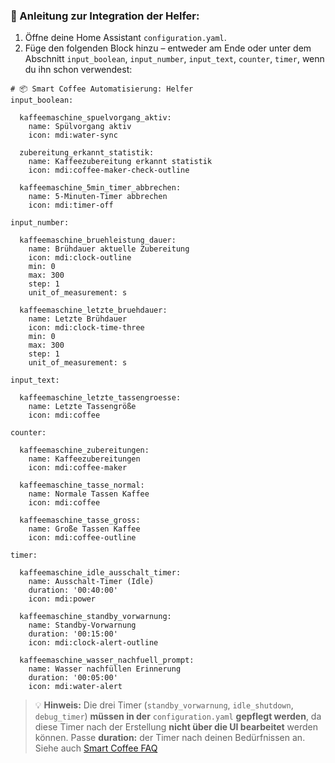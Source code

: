 ### 🧾 Anleitung zur Integration der Helfer:

1. Öffne deine Home Assistant `configuration.yaml`.
2. Füge den folgenden Block hinzu – entweder am Ende oder unter dem Abschnitt `input_boolean`, `input_number`, `input_text`, `counter`, `timer`, wenn du ihn schon verwendest:

```
# 📦 Smart Coffee Automatisierung: Helfer
input_boolean:

  kaffeemaschine_spuelvorgang_aktiv:
    name: Spülvorgang aktiv
    icon: mdi:water-sync

  zubereitung_erkannt_statistik:
    name: Kaffeezubereitung erkannt statistik
    icon: mdi:coffee-maker-check-outline

  kaffeemaschine_5min_timer_abbrechen:
    name: 5-Minuten-Timer abbrechen
    icon: mdi:timer-off

input_number:

  kaffeemaschine_bruehleistung_dauer:
    name: Brühdauer aktuelle Zubereitung
    icon: mdi:clock-outline
    min: 0
    max: 300
    step: 1
    unit_of_measurement: s

  kaffeemaschine_letzte_bruehdauer:
    name: Letzte Brühdauer
    icon: mdi:clock-time-three
    min: 0
    max: 300
    step: 1
    unit_of_measurement: s

input_text:

  kaffeemaschine_letzte_tassengroesse:
    name: Letzte Tassengröße
    icon: mdi:coffee

counter:

  kaffeemaschine_zubereitungen:
    name: Kaffeezubereitungen
    icon: mdi:coffee-maker

  kaffeemaschine_tasse_normal:
    name: Normale Tassen Kaffee
    icon: mdi:coffee

  kaffeemaschine_tasse_gross:
    name: Große Tassen Kaffee
    icon: mdi:coffee-outline

timer:

  kaffeemaschine_idle_ausschalt_timer:
    name: Ausschalt-Timer (Idle)
    duration: '00:40:00'
    icon: mdi:power

  kaffeemaschine_standby_vorwarnung:
    name: Standby-Vorwarnung
    duration: '00:15:00'
    icon: mdi:clock-alert-outline

  kaffeemaschine_wasser_nachfuell_prompt:
    name: Wasser nachfüllen Erinnerung
    duration: '00:05:00'
    icon: mdi:water-alert

```

> 💡 **Hinweis:** Die drei Timer (`standby_vorwarnung`, `idle_shutdown`, `debug_timer`) **müssen in der** `configuration.yaml` **gepflegt werden**, da diese Timer nach der Erstellung **nicht über die UI bearbeitet** werden können. Passe **duration:** der Timer nach deinen Bedürfnissen an. Siehe auch [Smart Coffee FAQ](https://github.com/Dajwitt/homeassistant-smart-coffee-automation2.0/blob/main/%F0%9F%92%AC%20Smart%20Coffee%20FAQ.md)
